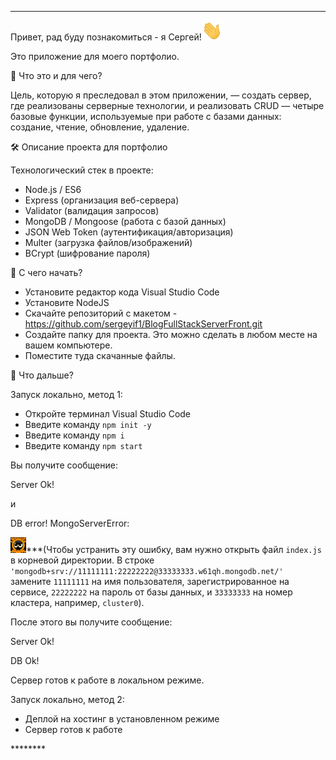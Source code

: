********
<p>Привет, рад буду познакомиться - я Сергей!<img src="../imges/Hi.gif" height="32" alt="Hi" /></p>
<p>Это приложение для моего портфолио.</p>
<p>👀 Что это и для чего?</p>
<p>Цель, которую я преследовал в этом приложении, — создать сервер, где реализованы серверные технологии, и реализовать CRUD — четыре базовые функции, используемые при работе с базами данных: создание, чтение, обновление, удаление.</p>

<p>🛠 Описание проекта для портфолио</p>
<p>Технологический стек в проекте:</p>

<ul>
  <li>Node.js / ES6</li>
  <li>Express (организация веб-сервера)</li>
  <li>Validator (валидация запросов)</li>
  <li>MongoDB / Mongoose (работа с базой данных)</li>
  <li>JSON Web Token (аутентификация/авторизация)</li>
  <li>Multer (загрузка файлов/изображений)</li>
  <li>BCrypt (шифрование пароля)</li>
</ul>

<p>👀 С чего начать?</p>
<ul>
  <li>Установите редактор кода Visual Studio Code</li>
  <li>Установите NodeJS</li>
  <li>Скачайте репозиторий с макетом - <a
                    href="https://github.com/sergeyif1/BlogFullStackServerFront.git"
                    class="link">https://github.com/sergeyif1/BlogFullStackServerFront.git</a></li>
  <li>Создайте папку для проекта. Это можно сделать в любом месте на вашем компьютере.</li>
  <li>Поместите туда скачанные файлы.</li>
</ul>

<p>👀 Что дальше?</p>
<p>Запуск локально, метод 1:</p>

<ul>
  <li>Откройте терминал Visual Studio Code</li>
  <li>Введите команду <code>npm init -y</code></li>
  <li>Введите команду <code>npm i</code></li>
  <li>Введите команду <code>npm start</code></li>
</ul>

<p>Вы получите сообщение:</p>

<p>Server Ok!</p>

<p>и</p>

<p>DB error! MongoServerError:</p>

<p><img src="../imges/banner.gif" height="25" alt="Go" />***(Чтобы устранить эту ошибку, вам нужно открыть файл <code>index.js</code> в корневой директории. В строке <code>'mongodb+srv://11111111:22222222@33333333.w61qh.mongodb.net/'</code> замените <code>11111111</code> на имя пользователя, зарегистрированное на сервисе, <code>22222222</code> на пароль от базы данных, и <code>33333333</code> на номер кластера, например, <code>cluster0</code>).</p>

<p>После этого вы получите сообщение:</p>

<p>Server Ok!</p>

<p>DB Ok!</p>

<p>Сервер готов к работе в локальном режиме.</p>

<p>Запуск локально, метод 2:</p>

<ul>
  <li>Деплой на хостинг в установленном режиме</li>
  <li>Сервер готов к работе</li>
</ul>
********
